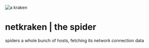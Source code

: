 ![a kraken](https://raw.githubusercontent.com/netkraken/minion/master/res/octopus.png)

# netkraken | the spider

spiders a whole bunch of hosts, fetching its network connection data
